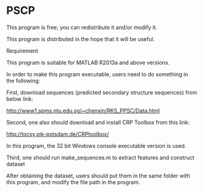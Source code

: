 # PSCP
This program is free; you can redistribute it and/or modify it.

This program is distributed in the hope that it will be useful.

Requirement

This program is suitable for MATLAB R2013a and above versions.

In order to make this program executable, users need to do something in the following:

First, download sequences (predicted secondary structure sequences) from below link:

http://www1.spms.ntu.edu.sg/~chenxin/RKS_PPSC/Data.html

Second, one also should download and install CRP Toolbox from this link:

http://tocsy.pik-potsdam.de/CRPtoolbox/

In this program, the 32 bit Windows console executable version is used.

Third, one should run make_sequences.m to extract features and construct dataset

After obtaining the dataset, users should put them in the same folder with this program, and modify the file path in the program. 



